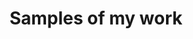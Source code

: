 ---
title: Samples of my work
layout: collection
permalink: /
collection: portfolio
entries_layout: grid
classes: wide
author_profile: false
sidebar:
    nav: "portfolio"
---